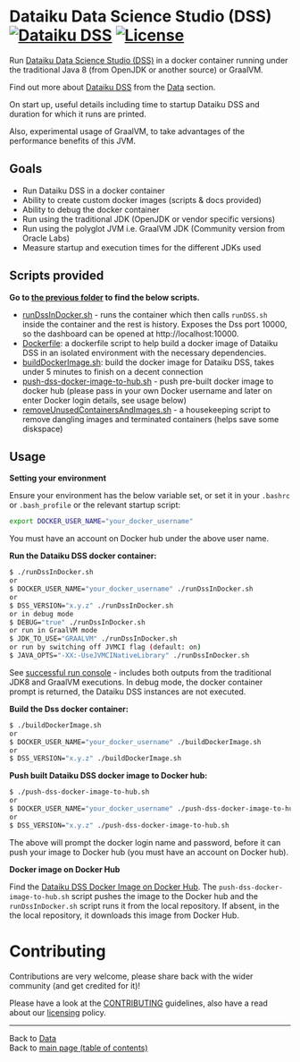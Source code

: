 # Dataiku Data Science Studio (DSS) [![Dataiku DSS](https://img.shields.io/docker/pulls/neomatrix369/dataiku-dss.svg)](https://hub.docker.com/r/neomatrix369/dataiku-dss) [![License](https://img.shields.io/badge/License-Apache%202.0-blue.svg)](https://opensource.org/licenses/Apache-2.0)

Run [Dataiku Data Science Studio (DSS)](http://dataiku.com) in a docker container running under the traditional Java 8 (from OpenJDK or another source) or GraalVM.

Find out more about [Dataiku DSS](http://dataiku.com) from the [Data](../../../data/about-Dataiku.md) section.

On start up, useful details including time to startup Dataiku DSS and duration for which it runs are printed.

Also, experimental usage of GraalVM, to take advantages of the performance benefits of this JVM. 

## Goals

- Run Dataiku DSS in a docker container
- Ability to create custom docker images (scripts & docs provided)
- Ability to debug the docker container
- Run using the traditional JDK (OpenJDK or vendor specific versions)
- Run using the polyglot JVM i.e. GraalVM JDK (Community version from Oracle Labs)
- Measure startup and execution times for the different JDKs used

## Scripts provided

**Go to [the previous folder](../dataiku) to find the below scripts.**

- [runDssInDocker.sh](./runDssInDocker.sh) - runs the container which then calls `runDSS.sh` inside the container and the rest is history.  Exposes the Dss port 10000, so the dashboard can be opened at http://localhost:10000.
- [Dockerfile](./Dockerfile): a dockerfile script to help build a docker image of Dataiku DSS in an isolated environment with the necessary dependencies.
- [buildDockerImage.sh](./buildDockerImage.sh): build the docker image for Dataiku DSS, takes under 5 minutes to finish on a decent connection
- [push-dss-docker-image-to-hub.sh](./push-dss-docker-image-to-hub.sh) - push pre-built docker image to docker hub (please pass in your own Docker username and later on enter Docker login details, see usage below)
- [removeUnusedContainersAndImages.sh](./removeUnusedContainersAndImages.sh) - a housekeeping script to remove dangling images and terminated containers (helps save some diskspace)

## Usage

**Setting your environment**

Ensure your environment has the below variable set, or set it in your `.bashrc` or `.bash_profile` or the relevant startup script:

```bash
export DOCKER_USER_NAME="your_docker_username"
```

You must have an account on Docker hub under the above user name.

**Run the Dataiku DSS docker container:**

```bash
$ ./runDssInDocker.sh
or
$ DOCKER_USER_NAME="your_docker_username" ./runDssInDocker.sh
or
$ DSS_VERSION="x.y.z" ./runDssInDocker.sh
or in debug mode
$ DEBUG="true" ./runDssInDocker.sh
or run in GraalVM mode
$ JDK_TO_USE="GRAALVM" ./runDssInDocker.sh
or run by switching off JVMCI flag (default: on)
$ JAVA_OPTS="-XX:-UseJVMCINativeLibrary" ./runDssInDocker.sh
```

See [successful run console](successful-run-console.md) - includes both outputs from the traditional JDK8 and GraalVM executions. 
In debug mode, the docker container prompt is returned, the Dataiku DSS instances are not executed.

**Build the Dss docker container:**

```bash
$ ./buildDockerImage.sh
or
$ DOCKER_USER_NAME="your_docker_username" ./buildDockerImage.sh
or
$ DSS_VERSION="x.y.z" ./buildDockerImage.sh
```

**Push built Dataiku DSS docker image to Docker hub:**

```bash
$ ./push-dss-docker-image-to-hub.sh
or
$ DOCKER_USER_NAME="your_docker_username" ./push-dss-docker-image-to-hub.sh
or
$ DSS_VERSION="x.y.z" ./push-dss-docker-image-to-hub.sh
```

The above will prompt the docker login name and password, before it can push your image to Docker hub (you must have an account on Docker hub).

**Docker image on Docker Hub**

Find the [Dataiku DSS Docker Image on Docker Hub](https://hub.docker.com/r/neomatrix369/dataiku-dss). The `push-dss-docker-image-to-hub.sh` script pushes the image to the Docker hub and the `runDssInDocker.sh` script runs it from the local repository. If absent, in the the local repository, it downloads this image from Docker Hub.

# Contributing

Contributions are very welcome, please share back with the wider community (and get credited for it)!

Please have a look at the [CONTRIBUTING](../../../CONTRIBUTING.md) guidelines, also have a read about our [licensing](../../../LICENSE.md) policy.

---

Back to [Data](../../../data/README.md)</br>
Back to [main page (table of contents)](../../../README.md)